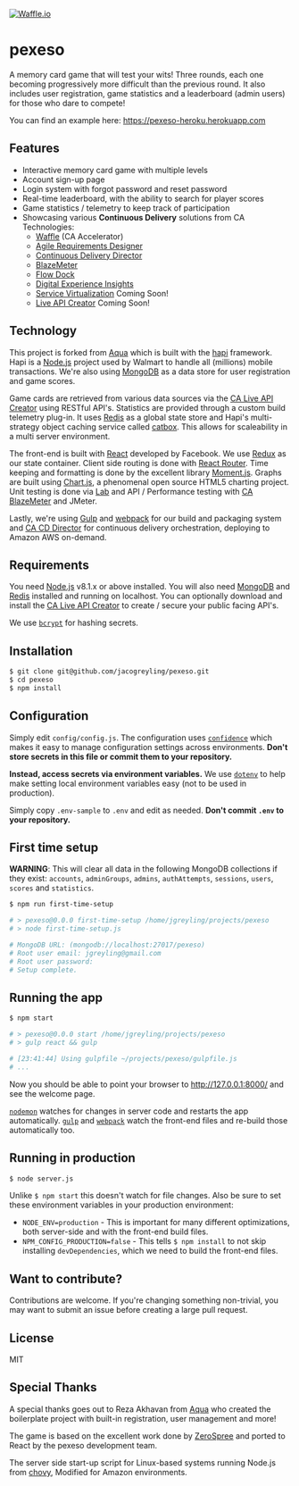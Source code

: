[![Waffle.io](https://badge.waffle.io/jacogreyling/pexeso.svg?columns=all)](http://waffle.io/jacogreyling/pexeso)

# pexeso

A memory card game that will test your wits! Three rounds, each one becoming progressively more difficult than the previous round. It also includes user registration, game statistics and a leaderboard (admin users) for those who dare to compete!

You can find an example here: https://pexeso-heroku.herokuapp.com

## Features

 - Interactive memory card game with multiple levels
 - Account sign-up page
 - Login system with forgot password and reset password
 - Real-time leaderboard, with the ability to search for player scores
 - Game statistics / telemetry to keep track of participation
 - Showcasing various **Continuous Delivery** solutions from CA Technologies:
   - [Waffle](https://waffle.io) (CA Accelerator)
   - [Agile Requirements Designer](https://www.ca.com/us/products/ca-agile-requirements-designer.html)
   - [Continuous Delivery Director](https://cddirector.io/#/home)
   - [BlazeMeter](https://www.blazemeter.com)
   - [Flow Dock](https://www.ca.com/us/products/ca-flowdock.html)
   - [Digital Experience Insights](https://www.ca.com/us/products/digital-experience-monitoring.html)
   - [Service Virtualization](https://www.ca.com/us/products/ca-service-virtualization.html) Coming Soon!
   - [Live API Creator](https://www.ca.com/us/products/ca-live-api-creator.html)  Coming Soon!


## Technology

This project is forked from [Aqua](https://github.com/jedireza/aqua) which is built with the [hapi](https://hapijs.com/) framework. Hapi is a [Node.js](https://nodejs.org/en/) project used by Walmart to handle all (millions) mobile transactions. We're also using [MongoDB](http://www.mongodb.org/) as a data store for user registration and game scores.


Game cards are retrieved from various data sources via the [CA Live API Creator](https://www.ca.com/us/products/ca-live-api-creator.html) using RESTful API's.
Statistics are provided through a custom build telemetry plug-in. It uses [Redis](https://redis.io) as a global state store and Hapi's multi-strategy object caching service called [catbox](https://github.com/hapijs/catbox). This allows for scaleability in a multi server environment.


The front-end is built with [React](https://github.com/facebook/react) developed by Facebook. We use [Redux](https://github.com/reactjs/redux) as our state container. Client side routing is done with [React Router](https://github.com/reactjs/react-router). Time keeping and formatting is done by the excellent library [Moment.js](https://momentjs.com). Graphs are built using [Chart.js](http://www.chartjs.org), a phenomenal open source HTML5 charting project.
Unit testing is done via [Lab](https://github.com/hapijs/lab) and API / Performance testing with [CA BlazeMeter](https://www.blazemeter.com) and JMeter.


Lastly, we're using [Gulp](http://gulpjs.com/) and [webpack](https://webpack.js.org) for our build and packaging system and [CA CD Director](https://cddirector.io/#/home) for continuous delivery orchestration, deploying to Amazon AWS on-demand.


## Requirements

You need [Node.js](http://nodejs.org/download/) v8.1.x or above installed. You will also need [MongoDB](http://www.mongodb.org/downloads) and [Redis](https://redis.io) installed and running on localhost. You can optionally download and install the [CA Live API Creator](https://www.ca.com/us/products/ca-live-api-creator.html) to create / secure your public facing API's.

We use [`bcrypt`](https://github.com/ncb000gt/node.bcrypt.js) for hashing secrets.


## Installation

```bash
$ git clone git@github.com/jacogreyling/pexeso.git
$ cd pexeso
$ npm install
```


## Configuration

Simply edit `config/config.js`. The configuration uses [`confidence`](https://github.com/hapijs/confidence) which makes it easy to manage configuration settings across environments. __Don't store secrets in this file or commit them to your repository.__

__Instead, access secrets via environment variables.__ We use [`dotenv`](https://github.com/motdotla/dotenv) to help make setting local environment variables easy (not to be used in production).

Simply copy `.env-sample` to `.env` and edit as needed. __Don't commit `.env` to your repository.__


## First time setup

__WARNING__: This will clear all data in the following MongoDB collections if they exist: `accounts`, `adminGroups`, `admins`, `authAttempts`, `sessions`, `users`, `scores` and `statistics`.

```bash
$ npm run first-time-setup

# > pexeso@0.0.0 first-time-setup /home/jgreyling/projects/pexeso
# > node first-time-setup.js

# MongoDB URL: (mongodb://localhost:27017/pexeso)
# Root user email: jgreyling@gmail.com
# Root user password:
# Setup complete.
```


## Running the app

```bash
$ npm start

# > pexeso@0.0.0 start /home/jgreyling/projects/pexeso
# > gulp react && gulp

# [23:41:44] Using gulpfile ~/projects/pexeso/gulpfile.js
# ...
```

Now you should be able to point your browser to http://127.0.0.1:8000/ and see the welcome page.

[`nodemon`](https://github.com/remy/nodemon) watches for changes in server code and restarts the app automatically. [`gulp`](https://github.com/gulpjs/gulp) and [`webpack`](https://github.com/webpack/webpack) watch the front-end files and re-build those automatically too.



## Running in production

```bash
$ node server.js
```

Unlike `$ npm start` this doesn't watch for file changes. Also be sure to set these environment variables in your production environment:

 - `NODE_ENV=production` - This is important for many different optimizations,  both server-side and with the front-end build files.
 - `NPM_CONFIG_PRODUCTION=false` - This tells `$ npm install` to not skip installing `devDependencies`, which we need to build the front-end files.



## Want to contribute?

Contributions are welcome. If you're changing something non-trivial, you may want to submit an issue before creating a large pull request.



## License

MIT


## Special Thanks

A special thanks goes out to Reza Akhavan from [Aqua](https://github.com/jedireza/aqua) who created the boilerplate project with built-in registration, user management and more!

The game is based on the excellent work done by [ZeroSpree](https://codepen.io/zerospree/pen/bNWbvW) and ported to React by the pexeso development team.

The server side start-up script for Linux-based systems running Node.js from [chovy](https://github.com/chovy/node-startup), Modified for Amazon environments.
